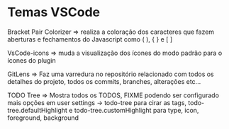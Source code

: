 # Temas VSCode

Bracket Pair Colorizer => realiza a coloração dos caracteres que fazem aberturas e fechamentos do Javascript como ( ), { } e [ ] 

VsCode-icons => muda a visualização dos ícones do modo padrão para o ícones do plugin

GitLens => Faz uma varredura no repositório relacionado com todos os detalhes do projeto, todos os commits, branches, alterações etc...

TODO Tree => Mostra todos os TODOS, FIXME podendo ser configurado mais opções em user settings -> todo-tree para cirar as tags, todo-tree.defaultHighlight e todo-tree.customHighlight para type, icon, foreground, background
